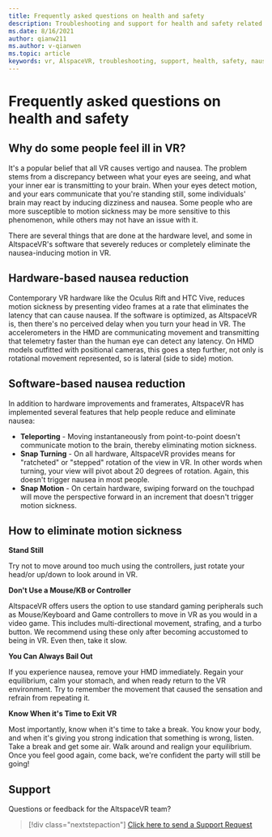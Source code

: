 ```yaml
---
title: Frequently asked questions on health and safety
description: Troubleshooting and support for health and safety related issues.
ms.date: 8/16/2021
author: qianw211    
ms.author: v-qianwen
ms.topic: article
keywords: vr, AlspaceVR, troubleshooting, support, health, safety, nausea reduction in VR
---
```


# Frequently asked questions on health and safety

## Why do some people feel ill in VR?

It's a popular belief that all VR causes vertigo and nausea. The problem stems from a discrepancy between what your eyes are seeing, and what your inner ear is transmitting to your brain. When your eyes detect motion, and your ears communicate that you're standing still, some individuals' brain may react by inducing dizziness and nausea. Some people who are more susceptible to motion sickness may be more sensitive to this phenomenon, while others may not have an issue with it. 

There are several things that are done at the hardware level, and some in AltspaceVR's software that severely reduces or completely eliminate the nausea-inducing motion in VR.

## Hardware-based nausea reduction

Contemporary VR hardware like the Oculus Rift and HTC Vive, reduces motion sickness by presenting video frames at a rate that eliminates the latency that can cause nausea. If the software is optimized, as AltspaceVR is, then there's no perceived delay when you turn your head in VR. The accelerometers in the HMD are communicating movement and transmitting that telemetry faster than the human eye can detect any latency. On HMD models outfitted with positional cameras, this goes a step further, not only is rotational movement represented, so is lateral (side to side) motion.

## Software-based nausea reduction

In addition to hardware improvements and framerates, AltspaceVR has implemented several features that help people reduce and eliminate nausea:

* **Teleporting** - Moving instantaneously from point-to-point doesn't communicate motion to the brain, thereby eliminating motion sickness.
* **Snap Turning** - On all hardware, AltspaceVR provides means for "ratcheted" or "stepped" rotation of the view in VR. In other words when turning, your view will pivot about 20 degrees of rotation. Again, this doesn't trigger nausea in most people.
* **Snap Motion** - On certain hardware, swiping forward on the touchpad will move the perspective forward in an increment that doesn't trigger motion sickness. 
 
## How to eliminate motion sickness

**Stand Still**

Try not to move around too much using the controllers, just rotate your head/or up/down to look around in VR.

**Don't Use a Mouse/KB or Controller**

AltspaceVR offers users the option to use standard gaming peripherals such as Mouse/Keyboard and Game controllers to move in VR as you would in a video game. This includes multi-directional movement, strafing, and a turbo button. We recommend using these only after becoming accustomed to being in VR. Even then, take it slow.

**You Can Always Bail Out**

If you experience nausea, remove your HMD immediately. Regain your equilibrium, calm your stomach, and when ready return to the VR environment. Try to remember the movement that caused the sensation and refrain from repeating it.

**Know When it's Time to Exit VR**

Most importantly, know when it's time to take a break. You know your body, and when it's giving you strong indication that something is wrong, listen. Take a break and get some air. Walk around and realign your equilibrium. Once you feel good again, come back, we're confident the party will still be going!

## Support

Questions or feedback for the AltspaceVR team? 

> [!div class="nextstepaction"]
> [Click here to send a Support Request](https://help.altvr.com/hc/requests/new)